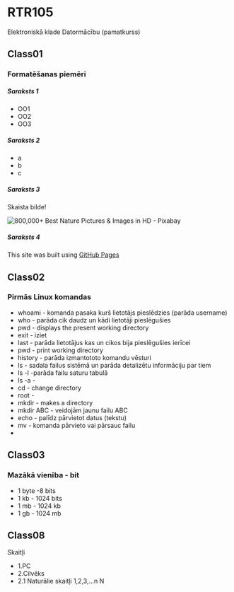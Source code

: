 # RTR105
Elektroniskā klade Datormācību (pamatkurss)
## Class01
### Formatēšanas piemēri
##### Saraksts 1
- OO1
- OO2
- OO3
##### Saraksts 2
- a
- b
- c
##### Saraksts 3
Skaista bilde!


![800,000+ Best Nature Pictures & Images in HD - Pixabay](https://cdn.pixabay.com/photo/2015/04/23/22/00/tree-736885__480.jpg)
##### Saraksts 4
﻿This site was built using [GitHub Pages](https://docs.github.com/en/get-started/writing-on-github/getting-started-with-writing-and-formatting-on-github/basic-writing-and-formatting-syntax#links)
 
## Class02
### Pirmās Linux komandas
- whoami - komanda pasaka kurš lietotājs pieslēdzies (parāda username)
- who - parāda cik daudz un kādi lietotāji pieslēgušies
- pwd - displays the present working directory
- exit - iziet
- last - parāda lietotājus kas un cikos bija pieslēgušies ierīcei
- pwd - print working directory
- history - parāda izmantototo komandu vēsturi
- ls - sadala failus sistēmā un parāda detalizētu informāciju par tiem
- ls -l -parāda failu saturu tabulā
- ls -a -
- cd - change directory
- root - 
- mkdir - makes a directory
- mkdir ABC - veidojām jaunu failu ABC
- echo - palīdz pārvietot datus (tekstu)
- mv - komanda pārvieto vai pārsauc failu
- 
## Class03
### Mazākā vienība - bit
- 1 byte -8 bits
- 1 kb - 1024 bits
- 1 mb - 1024 kb
- 1 gb - 1024 mb

## Class08
Skaitļi
- 1.PC
- 2.Cilvēks
- 2.1 Naturālie skaitļi 1,2,3,...n N


